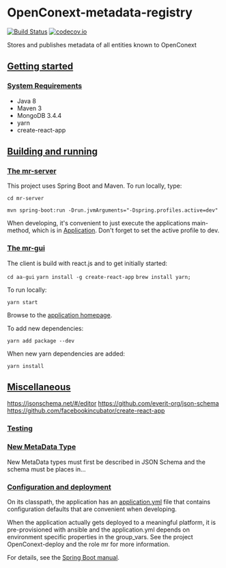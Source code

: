 # OpenConext-metadata-registry
[![Build Status](https://travis-ci.org/OpenConext/OpenConext-metadata-registry.svg)](https://travis-ci.org/OpenConext/OpenConext-metadata-registry)
[![codecov.io](https://codecov.io/github/OpenConext/OpenConext-metadata-registry/coverage.svg)](https://codecov.io/github/OpenConext/OpenConext-metadata-registry)

Stores and publishes metadata of all entities known to OpenConext

## [Getting started](#getting-started)

### [System Requirements](#system-requirements)

- Java 8
- Maven 3
- MongoDB 3.4.4
- yarn
- create-react-app

## [Building and running](#building-and-running)

### [The mr-server](#mr-server)

This project uses Spring Boot and Maven. To run locally, type:

`cd mr-server`

`mvn spring-boot:run -Drun.jvmArguments="-Dspring.profiles.active=dev"`

When developing, it's convenient to just execute the applications main-method, which is in [Application](aa-server/src/main/java/mr/Application.java). Don't forget
to set the active profile to dev.

### [The mr-gui](#mr-gui)

The client is build with react.js and to get initially started:

`cd aa-gui`
`yarn install -g create-react-app` 
`brew install yarn;`

To run locally:

`yarn start`

Browse to the [application homepage](http://localhost:3000/).

To add new dependencies:

`yarn add package --dev`

When new yarn dependencies are added:

`yarn install`

## [Miscellaneous](#miscellaneous)

https://jsonschema.net/#/editor
https://github.com/everit-org/json-schema
https://github.com/facebookincubator/create-react-app

### [Testing](#testing)

### [New MetaData Type](#new-metadata-type)

New MetaData types must first be described in JSON Schema and the schema must be places in...  

### [Configuration and deployment](#configuration-and-deployment)

On its classpath, the application has an [application.yml](mr-server/src/main/resources/application.yml) file that
contains configuration defaults that are convenient when developing.

When the application actually gets deployed to a meaningful platform, it is pre-provisioned with ansible and the application.yml depends on
environment specific properties in the group_vars. See the project OpenConext-deploy and the role mr for more information.

For details, see the [Spring Boot manual](http://docs.spring.io/spring-boot/docs/1.2.1.RELEASE/reference/htmlsingle/).